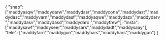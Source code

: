{
  "snap":  ["maddyasqw","maddydarw","maddydasr","maddycona","maddydast","maddydasc","maddyvarn","maddydasf","maddyaqwe","maddydazx","maddydarv","maddydasv","maddydasd","maddydaro ","maddytrew"],
  "insta": ["maddysawf","maddyseer","maddysars","maddydadf","maddysaay"],
  "tele":  ["maddyfarn","maddygon","maddyhars","maddyhars","maddygon"]
}
